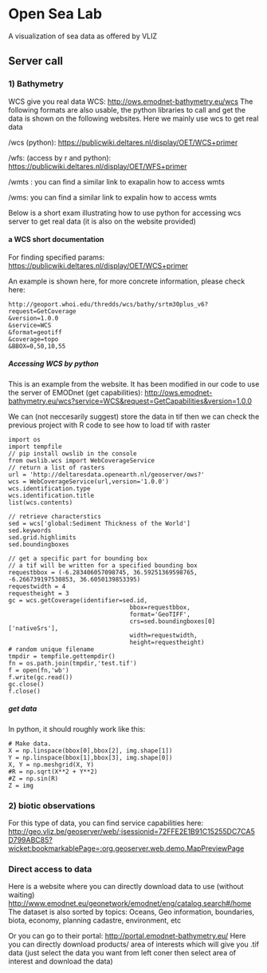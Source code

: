 # Open Sea Lab

A visualization of sea data as offered by VLIZ

## Server call

### 1) Bathymetry
WCS give you real data
WCS: http://ows.emodnet-bathymetry.eu/wcs
The following formats are also usable, the python libraries to call and get the data is shown on the following websites. Here we mainly use wcs to get real data

/wcs (python): https://publicwiki.deltares.nl/display/OET/WCS+primer


/wfs: (access by r and python): https://publicwiki.deltares.nl/display/OET/WFS+primer


/wmts : you can find a similar link to exapalin how to access wmts


/wms: you can find a similar link to expalin how to access wmts



Below is a short exam illustrating how to use python for accessing wcs server to get real data (it is also on the website provided)

#### a WCS short documentation 
For finding specified params: https://publicwiki.deltares.nl/display/OET/WCS+primer

An example is shown here, for more concrete information, please check here:
```
http://geoport.whoi.edu/thredds/wcs/bathy/srtm30plus_v6?request=GetCoverage
&version=1.0.0
&service=WCS
&format=geotiff
&coverage=topo
&BBOX=0,50,10,55
```

##### Accessing WCS by python
This is an example from the website. It has been modified in our code to use the server of EMODnet (get capabilities): http://ows.emodnet-bathymetry.eu/wcs?service=WCS&request=GetCapabilities&version=1.0.0

We can (not neccesarily suggest) store the data in tif then we can check the previous project with R code to see how to load tif with raster
```
import os
import tempfile
// pip install owslib in the console
from owslib.wcs import WebCoverageService
// return a list of rasters
url = 'http://deltaresdata.openearth.nl/geoserver/ows?'
wcs = WebCoverageService(url,version='1.0.0')
wcs.identification.type
wcs.identification.title
list(wcs.contents)

// retrieve characterstics
sed = wcs['global:Sediment Thickness of the World']
sed.keywords
sed.grid.highlimits
sed.boundingboxes

// get a specific part for bounding box
// a tif will be written for a specified bounding box
requestbbox = (-6.283406057098745, 36.59251369598765, -6.266739197530853, 36.6050139853395)
requestwidth = 4
requestheight = 3
gc = wcs.getCoverage(identifier=sed.id,
                                  bbox=requestbbox,
                                  format='GeoTIFF',
                                  crs=sed.boundingboxes[0]['nativeSrs'],
                                  width=requestwidth,
                                  height=requestheight)
# random unique filename
tmpdir = tempfile.gettempdir()
fn = os.path.join(tmpdir,'test.tif')
f = open(fn,'wb')
f.write(gc.read())
gc.close()
f.close()
```
##### get data
In python, it should roughly work like this:
```
# Make data.
X = np.linspace(bbox[0],bbox[2], img.shape[1])
Y = np.linspace(bbox[1],bbox[3], img.shape[0])
X, Y = np.meshgrid(X, Y)
#R = np.sqrt(X**2 + Y**2)
#Z = np.sin(R)
Z = img
```


### 2) biotic observations

For this type of data, you can find service capabilities here: http://geo.vliz.be/geoserver/web/;jsessionid=72FFE2E1B91C15255DC7CA5D799ABC85?wicket:bookmarkablePage=:org.geoserver.web.demo.MapPreviewPage




### Direct access to data
Here is a website where you can directly download data to use (without waiting)
http://www.emodnet.eu/geonetwork/emodnet/eng/catalog.search#/home
The dataset is also sorted  by topics: Oceans, Geo information, boundaries, biota, economy, planning cadastre, environment, etc

Or you can go to their portal: http://portal.emodnet-bathymetry.eu/
Here you can directly download products/ area of interests which will give you .tif data (just select the data you want from left coner then select area of interest and download the data)

